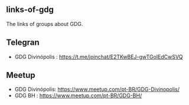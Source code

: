 ## links-of-gdg
The links of groups about GDG.

## Telegran
* GDG Divinópolis : https://t.me/joinchat/E2TKwBEJ-gwTGoIEdCwSVQ

## Meetup
 * GDG Divinópolis: https://www.meetup.com/pt-BR/GDG-Divinopolis/
 * GDG BH : https://www.meetup.com/pt-BR/GDG-BH/

